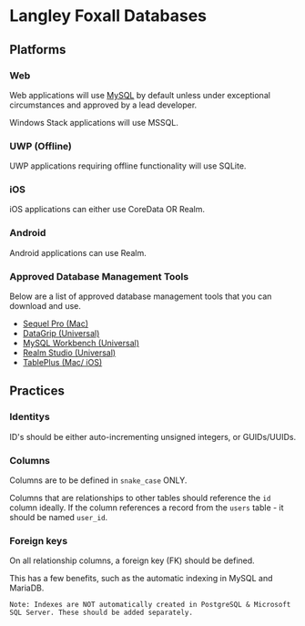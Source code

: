 # Langley Foxall Databases

## Platforms
### Web
Web applications will use [MySQL](https://www.mysql.com/) by default unless under exceptional circumstances and approved
by a lead developer.

Windows Stack applications will use MSSQL.

### UWP (Offline) 
UWP applications requiring offline functionality will use SQLite.

### iOS
iOS applications can either use CoreData OR Realm.

### Android
Android applications can use Realm.


### Approved Database Management Tools
Below are a list of approved database management tools that you can download and use.

* [Sequel Pro (Mac)](https://www.sequelpro.com/)
* [DataGrip (Universal)](https://www.jetbrains.com/datagrip/download/)
* [MySQL Workbench (Universal)](https://www.mysql.com/products/workbench/)
* [Realm Studio (Universal)](https://realm.io/products/realm-studio/)
* [TablePlus (Mac/ iOS)](https://tableplus.io/)
## Practices

### Identitys

ID's should be either auto-incrementing unsigned integers, or GUIDs/UUIDs. 

### Columns
Columns are to be defined in `snake_case` ONLY.

Columns that are relationships to other tables should reference the `id` column ideally. If the column references a 
record from the `users` table - it should be named `user_id`.

### Foreign keys
On all relationship columns, a foreign key (FK) should be defined.

This has a few benefits, such as the automatic indexing in MySQL and MariaDB.

```
Note: Indexes are NOT automatically created in PostgreSQL & Microsoft SQL Server. These should be added separately.
```

